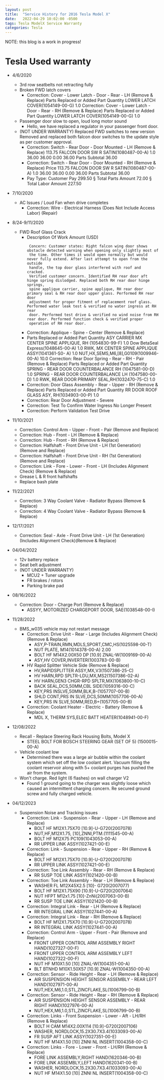 ```yaml
---
layout: post
title:  "Service History for 2016 Tesla Model X"
date:   2022-04-29 10:02:00 -0500
tags: Tesla ModelX Service Warranty
categories: Tesla
---
```


NOTE: this blog is a work in progress!

# Tesla Used warranty

* 4/6/2020
   * 3rd row seatbelts not retracting fully
	* Broken FWD latch covers
		 * Correction: Cover - Lower Latch - Door - Rear - LH (Remove & Replace)
		Parts Replaced or Added
		Part Quantity
		LOWER LATCH COVER(1054149-00-G) 1.0
		Correction: Cover - Lower Latch - Door - Rear - RH (Remove & Replace)
		Parts Replaced or Added
		Part Quantity
		LOWER LATCH COVER(1054149-00-G) 1.0
	* Passenger door slow to open, loud long motor sound
		 * Hello, we have replaced a regulator in your passenger front door. 
	* (NOT UNDER WARRANTY) Replaced FWD switches to new version
		Removed and replaced both falcon door switches to the update style as per customer approval.
		 * Correction: Switch - Rear Door - Door Mounted - LH (Remove & Replace) 
		113.75
		FALCON DOOR SW R SATIN(1080487-00-A) 1.0 36.00 36.00 0.00 36.00
		Parts Subtotal 36.00
		 * Correction: Switch - Rear Door - Door Mounted - RH (Remove & Replace) Price
		113.75
		FALCON DOOR SW R SATIN(1080487-00-A) 1.0 36.00 36.00 0.00 36.00
		Parts Subtotal 36.00
		 * Pay Type: Customer Pay 299.50
			§ Total Parts Amount 72.00
			§ Total Labor Amount 227.50

* 7/10/2020
	* AC Issues / Loud Fan when drive completes
		 *  Correction: Wire - Electrical Harness (Does Not Include Access Labor) (Repair)
* 8/24-9/11/2020
	* FWD Roof Glass Crack
		 * Description Of Work Amount (USD)
           ```
            Concern: Customer states: Right falcon wing door shows obstacle detected warning when opening only slightly most of 
            the time. Other times it would open normally but would never fully extend. After last attempt to open from the outside 
            handle, the top door glass interfered with roof and cracked.
            Verified customer concern. Identified RH rear door aft hinge spring dislodged. Replaced both RH rear door hinge springs, 
            spine applique carrier, spine applique, RH rear door primary seal & RH rear door upper glass. Performed RH rear door 
            adjustment for proper fitment of replacement roof glass. Performed water leak test & verified no water ingress at RH rear 
            door. Performed test drive & verified no wind noise from RH rear door. Performed function check & verified proper 
            operation of RH rear door. 
	         ```
		 * Correction: Applique - Spine - Center (Remove & Replace)
		 * Parts Replaced or Added
         Part Quantity
         ASY CARRIER MX CENTER SPINE APPLIQUE, RH
         (1054830-99-F)
         1.0
         Dow BetaSeal Express(1048645-00-A) 1.0
         RWK, MX CENTER SPINE APPLIQUE ASSY(1041361-S0-
         A)
         1.0
         NUT,HX,SEMS,M6,[8],G0109(1009946-00-A) 10.0
         Correction: Rear Door Spring - Rear - RH - Pair (Remove & Replace)
         Parts Replaced or Added
         Part Quantity
         SPRING - REAR DOOR COUNTERBALANCE RH
         (1047581-00-D)
         1.0
         SPRING - REAR DOOR COUNTERBALANCE LH
         (1047580-00-D)
         1.0
         RWK, REAR DOOR PRIMARY SEAL,RH(1032470-75-C) 1.0
		 * Correction: Door Glass Assembly - Rear - Upper - RH (Remove & Replace)
         Parts Replaced or Added
         Part Quantity
         RR DOOR ROOF GLASS ASY, RH(1034903-00-P) 1.0
		 * Correction: Rear Door Adjustment - Severe
		 * Correction: Test To Confirm Water Ingress No Longer Present
		 * Correction: Perform Validation Test Drive


* 11/10/2021
	*  Correction: Control Arm - Upper - Front - Pair (Remove and Replace)
	 * Correction: Hub - Front - LH (Remove & Replace)
	 * Correction: Hub - Front - RH (Remove & Replace)
	 * Correction: Halfshaft - Front Drive Unit - LH (1st Generation) (Remove and Replace)
	 * Correction: Halfshaft - Front Drive Unit - RH (1st Generation) (Remove and Replace)
	 * Correction: Link - Fore - Lower - Front - LH (Includes Alignment Check) (Remove & Replace)
	 * Grease L & R front halfshafts
	 * Replace bash plate

* 11/22/2021
	 * Correction: 3 Way Coolant Valve - Radiator Bypass (Remove & Replace)
	 * Correction: 4 Way Coolant Valve - Radiator Bypass (Remove & Replace)
	
* 12/17/2021
	 * Correction: Seal - Axle - Front Drive Unit - LH (1st Generation) (Includes Alignment Check)(Remove & Replace)

* 04/04/2022
	* 12v battery replace
	* Seat belt adjustment
	* (NOT UNDER WARRANTY) 
		* MCU2 + Tuner upgrade
    	* FR brakes / rotors
	    * Parking brake pad

* 08/16/2022
   * Correction: Door - Charge Port (Remove & Replace)
       * ASSYY, MOTORIZED CHARGEPORT DOOR, SAE(1038548-00-I)

* 11/28/2022
   * BMS_w035 vehicle may not restart message
      * Correction: Drive Unit - Rear - Large (Includes Alignment Check) (Remove & Replace)
	  	* ASY,P-TRAIN,RMN,MDLS,SPORT,CMC,HS(1025598-00-T)
		* NUT PLATE, M14(1014378-00-A) 2.00
		* BOLT HF M14X2.00X50 DP [10.9] ZNAL-W(1009169-00-A)		
		* ASY,HV COVER,INVERTER(1003783-00-B)
	  * HV Rapid Splitter Vehicle Side (Remove & Replace)
	  	* HV,RAPIDSPLITTER ASSY,MX,V3(1507386-25-C)
		* HV HARN,RPD SPLTR-LDU,MX,MS2(1507386-02-A)
		* HV HARN,GEN3 CHGR-RPD SPLTR,MX(1063800-10-C)
		* BACK SEAL,DCS,50MM,CBL SIDE(1059316-00-C)
		* KEY,PRS INSLVE,50MM,BLK,B-(1057707-00-B)
		* SHLD CONT,PRS IN SLVE,DCS,50MM(1057706-00-A)
		* KEY,PRS IN SLVE,50MM,RED,B+(1057705-00-B)
	  * Correction: Coolant Heater - Electric - Battery (Remove & Replace)
	  	* MDL X, THERM SYS,ELEC BATT HEATER(1048941-00-F)

* 12/08/2022
	*  Recall - Replace Steering Rack Housing Bolts, Model X
		* STEEL BOLT FOR BOSCH STEERING GEAR (SET OF 5) (1500015-00-A)
	* Vehicle coolant low
		* Determined there was a large air bubble within the coolant system which set off the low coolant alert. Vacuum filling the coolant reservoir along with 5+ coolant purges has pushed the air from the system.
	* Won't charge. Red light (6 flashes) on wall charger V2
		*  Found 1 ground going to the charger was slightly loose which caused an intermittent charging concern. Re secured ground screw and fully charged vehicle.

* 04/12/2023
   * Suspension Noise and Tracking issues
	  * Correction: Link - Suspension - Rear - Upper - LH (Remove and Replace)
         * BOLT HF M12X1.75X70 [10.9]-U-G720(2007078)
      	 * NUT,HF,M12X1.75, [10],ZNNI,PTM.(1111545-00-A)
      	 * BOLT HF M12X75 PC109(1043053-00-A)
      	 * RR UPPER LINK ASSY(1027421-00-E)
	   * Correction: Link - Suspension - Rear - Upper - RH (Remove & Replace)
		 	* BOLT HF M12X1.75X70 [10.9]-U-G720(2007078)
		 	* RR UPPER LINK ASSY(1027421-00-E)
	   * Correction: Toe Link Assembly - Rear - RH (Remove & Replace)
         	* RR SUSP TOE LINK ASSY(1021420-00-B)
	   * Correction: Toe Link Assembly - Rear - LH (Remove & Replace)
		   * WASHER FL M12X45X2.5 [10]- G720(2007077)
		   * BOLT HF M12X1.75X90 [10.9]-U-G720(2007064)
		   * NUT HFPT M12x1.75 [10]-ZnNi(2007063-00-B)
		   * RR SUSP TOE LINK ASSY(1021420-00-B)
 	   * Correction: Integral Link - Rear - LH (Remove & Replace)
	       * RR INTEGRAL LINK ASSY(1027441-00-A)
       * Correction: Integral Link - Rear - RH (Remove & Replace)
		   * BOLT HF M12X1.75X70 [10.9]-U-G720(2007078)
		   * RR INTEGRAL LINK ASSY(1027441-00-A)
	   * Correction: Control Arm - Upper - Front - Pair (Remove and Replace)
		   * FRONT UPPER CONTROL ARM ASSEMBLY RIGHT HAND(1027327-00-F)
		   * FRONT UPPER CONTROL ARM ASSEMBLY LEFT HAND(1027322-00-F)
		   * NUT HF M10X1.50 [10] ZNAL-W(1004351-00-A)
		   * BLT BTNHD M10X1.50X57 [10.9] ZNAL-W(1004350-00-A)
		* Correction: Sensor - Ride Height - Rear - LH (Remove & Replace)
			* AIR SUSPENSION HEIGHT SENSOR ASSEMBLY - REAR LEFT HAND(1027971-00-A)
			* NUT,HEX,M6,1.0,STL,ZINCFLAKE,SL(1006799-00-B)
		* Correction: Sensor - Ride Height - Rear - RH (Remove & Replace)
			* AIR SUSPENSION HEIGHT SENSOR ASSEMBLY - REAR RIGHT HAND(1027976-00-A)
			* NUT,HEX,M6,1.0,STL,ZINCFLAKE,SL(1006799-00-B)
		* Correction: Links - Front Suspension - Lower - Aft - LH/RH (Remove & Replace)
			* BOLT H CAM M14X2.00X114 [10.9]-G720(2007106)
			* WASHER, NORDLOCK,15.2X30.7X3.4(1033093-00-A)
			* FR SUSP AFT LINK ASSY(1027351-00-E)
			* NUT HF M14X1.50 [10] ZNNI NL INSERT(1004358-00-C)
		* Correction: Links - Fore - Lower - Front - LH/RH (Remove & Replace)
			* FORE LINK ASSEMBLY,RIGHT HAND(1620346-00-B)
			* FORE LINK ASSEMBLY,LEFT HAND(1620341-00-B)
			* WASHER, NORDLOCK,15.2X30.7X3.4(1033093-00-A)
			* NUT HF M14X1.50 [10] ZNNI NL INSERT(1004358-00-C)

